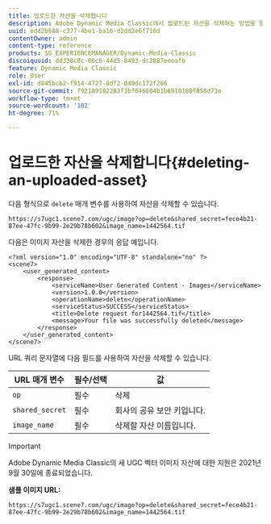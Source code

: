 ```yaml
---
title: 업로드한 자산을 삭제합니다
description: Adobe Dynamic Media Classic에서 업로드된 자산을 삭제하는 방법을 알아봅니다.
uuid: edd2b688-c377-4be1-ba16-d2dd2e6f716d
contentOwner: admin
content-type: reference
products: SG_EXPERIENCEMANAGER/Dynamic-Media-Classic
discoiquuid: dd338c8c-06c6-44d5-8493-dc2087eeeafb
feature: Dynamic Media Classic
role: User
exl-id: d845bcb2-f914-4727-8df2-049dc172f266
source-git-commit: f92109182283f3bf046604b1b6910180f858d73e
workflow-type: tm+mt
source-wordcount: '102'
ht-degree: 71%

---
```


# 업로드한 자산을 삭제합니다{#deleting-an-uploaded-asset}

다음 형식으로 `delete` 매개 변수를 사용하여 자산을 삭제할 수 있습니다.

```as3
https://s7ugc1.scene7.com/ugc/image?op=delete&shared_secret=fece4b21-87ee-47fc-9b99-2e29b78b602&image_name=1442564.tif
```

다음은 이미지 자산을 삭제한 경우의 응답 예입니다.

```as3
<?xml version="1.0" encoding="UTF-8" standalone="no" ?> 
<scene7> 
    <user_generated_content> 
        <response> 
            <serviceName>User Generated Content - Images</serviceName> 
            <version>1.0.0</version> 
            <operationName>delete</operationName> 
            <serviceStatus>SUCCESS</serviceStatus> 
            <title>Delete request for1442564.tif</title> 
            <message>Your file was successfully deleted</message> 
        </response> 
    </user_generated_content> 
</scene7>
```

URL 쿼리 문자열에 다음 필드를 사용하여 자산을 삭제할 수 있습니다.

| URL 매개 변수 | 필수/선택 | 값 |
| --- | --- | --- |
| `op` | 필수 | 삭제 |
| `shared_secret` | 필수 | 회사의 공유 보안 키입니다. |
| `image_name` | 필수 | 삭제할 자산 이름입니다. |

<!-- <li>For Vector:fxg_name</li> -->

>[!IMPORTANT]
>
>Adobe Dynamic Media Classic의 새 UGC 벡터 이미지 자산에 대한 지원은 2021년 9월 30일에 종료되었습니다.

**샘플 이미지 URL:**

`https://s7ugc1.scene7.com/ugc/image?op=delete&shared_secret=fece4b21-87ee-47fc-9b99-2e29b78b602&image_name=1442564.tif`

<!-- **Sample vector URL:**

`https://s7ugc1.scene7.com/ugc/vector?op=delete&shared_secret=2160a8fa-cec6-45ba-8d59- ca595f6d2b47& &fxg_name=8875744.fxg` -->
